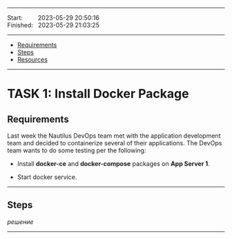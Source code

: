 
------------------------------

Start: &nbsp;&nbsp;&nbsp;&nbsp;&nbsp;&nbsp;&nbsp;&nbsp;2023-05-29 20:50:16  
Finished: &nbsp;&nbsp;2023-05-29 21:03:25

------------------------------

- [Requirements](#requirements)
- [Steps](#steps)
- [Resources](#resources)

------------------------------

# TASK 1: Install Docker Package

## Requirements

Last week the Nautilus DevOps team met with the application development team and decided to containerize several of their applications. The DevOps team wants to do some testing per the following:

- Install **docker-ce** and **docker-compose** packages on **App Server 1**.

- Start docker service.

------------------------------

## Steps

*решение*

------------------------------
